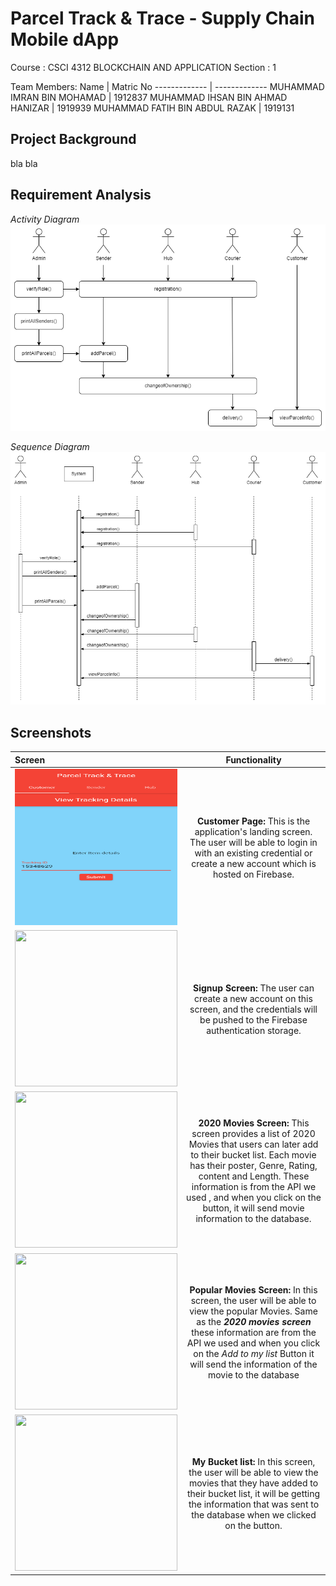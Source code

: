 # Parcel Track & Trace - Supply Chain Mobile dApp

Course : CSCI 4312 BLOCKCHAIN AND APPLICATION 
Section : 1

Team Members:
Name  | Matric No
------------- | -------------
MUHAMMAD IMRAN BIN MOHAMAD  | 1912837
MUHAMMAD IHSAN BIN AHMAD HANIZAR  | 1919939
MUHAMMAD FATIH BIN ABDUL RAZAK  | 1919131


## Project Background
bla bla
## Requirement Analysis
*Activity Diagram*
![Activity Diagram](https://github.com/0xh34rtl3ss/SupplyChain_dApp/blob/main/assets/img/BC-Activity%20Diagram.drawio.png)

*Sequence Diagram*
![Sequence Diagram](https://github.com/0xh34rtl3ss/SupplyChain_dApp/blob/main/assets/img/BC-Sequence%20Diagram.drawio.png)


## Screenshots


| Screen        | Functionality | 
|:--------------|:-------------:|
|    <img src="https://github.com/0xh34rtl3ss/SupplyChain_dApp/blob/main/assets/img/cust-input.png" width="260" height="250">  | **Customer Page:** This is the application's landing screen. The user will be able to login in with an existing credential or create a new account which is hosted on Firebase. |
|    <img src="https://user-images.githubusercontent.com/55779908/152355175-ee339725-bad4-44b0-ac67-2cacd68093b0.png" width="260" height="250">  | **Signup Screen:** The user can create a new  account on this screen, and the credentials will be pushed to the Firebase authentication storage. |
|    <img src="https://user-images.githubusercontent.com/55779908/152355356-31281ead-ad9e-4a29-84fe-31e813e5f08b.png" width="260" height="250">  | **2020 Movies Screen:** This screen provides a list of 2020 Movies that users can later add to their bucket list. Each movie has their poster, Genre, Rating, content and Length. These information is from the API we used , and when you click on the button, it will send movie information to the database.|
|    <img src="https://user-images.githubusercontent.com/55779908/152361009-58eb988b-237a-40a8-b2fe-8ee9043e3cde.png" width="260" height="250">  | **Popular Movies Screen:** In this screen, the user will be able to view the popular Movies. Same as the ***2020 movies screen*** these information are from the API we used and when you click on the *Add to my list* Button it will send the information of the movie to the database|
|    <img src="https://user-images.githubusercontent.com/55779908/152355492-23baf645-ee58-4429-bf87-89485c99d374.png" width="260" height="250">  | **My Bucket list:** In this screen, the user will be able to view the movies that they have added to their bucket list, it will be getting the information that was sent to the database when we clicked on the button. |

